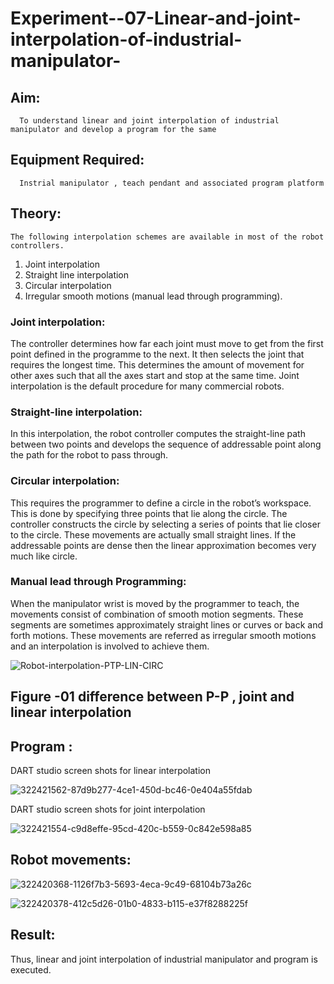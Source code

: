 # Experiment--07-Linear-and-joint-interpolation-of-industrial-manipulator-

## Aim:
      To understand linear and joint interpolation of industrial manipulator and develop a program for the same 
      
## Equipment Required: 
      Instrial manipulator , teach pendant and associated program platform 
      
## Theory:
    The following interpolation schemes are available in most of the robot controllers.
1. Joint interpolation
2. Straight line interpolation
3. Circular interpolation
4. Irregular smooth motions (manual lead through programming).
### Joint interpolation: 
The controller determines how far each joint must move to get from the first point defined in the programme to the next. It then selects the joint that
requires the longest time. This determines the amount of movement for other axes such that all the axes start and stop at the same time. Joint interpolation is the default procedure for many commercial robots.

### Straight-line interpolation: 
In this interpolation, the robot controller computes the straight-line path between two points and develops the sequence of addressable point along the path for the robot to pass through.

### Circular interpolation: 
This requires the programmer to define a circle in the
robot’s workspace. This is done by specifying three points that lie along the circle. The controller constructs the circle by selecting a series of points that lie closer to the circle. These movements are actually small straight lines. If the addressable points are dense then the linear approximation becomes very much like circle.


### Manual lead through Programming: 
When the manipulator wrist is moved by the programmer to teach, the movements consist of combination of smooth motion segments. These segments are sometimes approximately straight lines or curves or back and forth motions. These movements are referred as irregular smooth motions and an interpolation is involved to achieve them.




![Robot-interpolation-PTP-LIN-CIRC](https://user-images.githubusercontent.com/36288975/201615171-d0886aaa-8220-4b0c-8a1d-3d8a5c69c76a.png)

## Figure -01 difference between P-P , joint and linear interpolation 


## Program : 
DART studio screen shots for linear interpolation 

![322421562-87d9b277-4ce1-450d-bc46-0e404a55fdab](https://github.com/Hari-Prasath-P-08/Experiment--07-Linear-and-joint-interpolation-of-industrial-manipulator-/assets/139455593/545c9dce-12d3-479b-99d5-c753fb49d411)

DART studio screen shots for joint interpolation 

![322421554-c9d8effe-95cd-420c-b559-0c842e598a85](https://github.com/Hari-Prasath-P-08/Experiment--07-Linear-and-joint-interpolation-of-industrial-manipulator-/assets/139455593/2fee6fe5-d8fb-4684-ae1a-9ea1763fe7b5)

## Robot movements: 

![322420368-1126f7b3-5693-4eca-9c49-68104b73a26c](https://github.com/Hari-Prasath-P-08/Experiment--07-Linear-and-joint-interpolation-of-industrial-manipulator-/assets/139455593/2a72b0ce-8fca-46ab-b52f-6383579b7345)

![322420378-412c5d26-01b0-4833-b115-e37f8288225f](https://github.com/Hari-Prasath-P-08/Experiment--07-Linear-and-joint-interpolation-of-industrial-manipulator-/assets/139455593/824c53a8-566e-48f6-bb1d-8b2b85273dcf)

## Result:  
Thus, linear and joint interpolation of industrial manipulator and program is executed.
